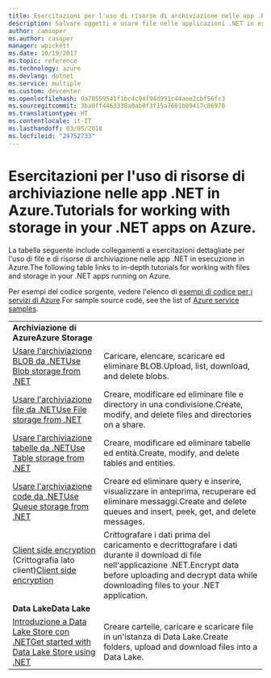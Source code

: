 ```yaml
---
title: Esercitazioni per l'uso di risorse di archiviazione nelle app .NET in Azure
description: Salvare oggetti e usare file nelle applicazioni .NET in esecuzione in Azure
author: camsoper
ms.author: casoper
manager: wpickett
ms.date: 10/19/2017
ms.topic: reference
ms.technology: azure
ms.devlang: dotnet
ms.service: multiple
ms.custom: devcenter
ms.openlocfilehash: 0a78559541f1bc4c94f94d991c44aee2cbf56fc3
ms.sourcegitcommit: 3ba0ff4463338a0ab0f3f15a7601b89417c06970
ms.translationtype: HT
ms.contentlocale: it-IT
ms.lasthandoff: 03/05/2018
ms.locfileid: "29752733"
---
```

# <a name="tutorials-for-working-with-storage-in-your-net-apps-on-azure"></a><span data-ttu-id="4ce4a-103">Esercitazioni per l'uso di risorse di archiviazione nelle app .NET in Azure.</span><span class="sxs-lookup"><span data-stu-id="4ce4a-103">Tutorials for working with storage in your .NET apps on Azure.</span></span>

<span data-ttu-id="4ce4a-104">La tabella seguente include collegamenti a esercitazioni dettagliate per l'uso di file e di risorse di archiviazione nelle app .NET in esecuzione in Azure.</span><span class="sxs-lookup"><span data-stu-id="4ce4a-104">The following table links to in-depth tutorials for working with files and storage in your .NET apps running on Azure.</span></span>

<span data-ttu-id="4ce4a-105">Per esempi del codice sorgente, vedere l'elenco di [esempi di codice per i servizi di Azure](https://azure.microsoft.com/resources/samples/?platform=dotnet).</span><span class="sxs-lookup"><span data-stu-id="4ce4a-105">For sample source code, see the list of [Azure service samples](https://azure.microsoft.com/resources/samples/?platform=dotnet).</span></span>

| | |
|---|---|
| <span data-ttu-id="4ce4a-106">**Archiviazione di Azure**</span><span class="sxs-lookup"><span data-stu-id="4ce4a-106">**Azure Storage**</span></span> ||
| <span data-ttu-id="4ce4a-107">[Usare l'archiviazione BLOB da .NET][1]</span><span class="sxs-lookup"><span data-stu-id="4ce4a-107">[Use Blob storage from .NET][1]</span></span> | <span data-ttu-id="4ce4a-108">Caricare, elencare, scaricare ed eliminare BLOB.</span><span class="sxs-lookup"><span data-stu-id="4ce4a-108">Upload, list, download, and delete blobs.</span></span> |
| <span data-ttu-id="4ce4a-109">[Usare l'archiviazione file da .NET][4]</span><span class="sxs-lookup"><span data-stu-id="4ce4a-109">[Use File storage from .NET][4]</span></span> | <span data-ttu-id="4ce4a-110">Creare, modificare ed eliminare file e directory in una condivisione.</span><span class="sxs-lookup"><span data-stu-id="4ce4a-110">Create, modify, and delete files and directories on a share.</span></span> | 
| <span data-ttu-id="4ce4a-111">[Usare l'archiviazione tabelle da .NET][3]</span><span class="sxs-lookup"><span data-stu-id="4ce4a-111">[Use Table storage from .NET][3]</span></span> | <span data-ttu-id="4ce4a-112">Creare, modificare ed eliminare tabelle ed entità.</span><span class="sxs-lookup"><span data-stu-id="4ce4a-112">Create, modify, and delete tables and entities.</span></span> |
| <span data-ttu-id="4ce4a-113">[Usare l'archiviazione code da .NET][2]</span><span class="sxs-lookup"><span data-stu-id="4ce4a-113">[Use Queue storage from .NET][2]</span></span> | <span data-ttu-id="4ce4a-114">Creare ed eliminare query e inserire, visualizzare in anteprima, recuperare ed eliminare messaggi.</span><span class="sxs-lookup"><span data-stu-id="4ce4a-114">Create and delete queues and insert, peek, get, and delete messages.</span></span> |
| <span data-ttu-id="4ce4a-115">[Client side encryption][5] (Crittografia lato client)</span><span class="sxs-lookup"><span data-stu-id="4ce4a-115">[Client side encryption][5]</span></span> | <span data-ttu-id="4ce4a-116">Crittografare i dati prima del caricamento e decrittografare i dati durante il download di file nell'applicazione .NET.</span><span class="sxs-lookup"><span data-stu-id="4ce4a-116">Encrypt data before uploading and decrypt data while downloading files to your .NET application.</span></span> 
|<span data-ttu-id="4ce4a-117">**Data Lake**</span><span class="sxs-lookup"><span data-stu-id="4ce4a-117">**Data Lake**</span></span>||
| <span data-ttu-id="4ce4a-118">[Introduzione a Data Lake Store con .NET][6]</span><span class="sxs-lookup"><span data-stu-id="4ce4a-118">[Get started with Data Lake Store using .NET][6]</span></span> | <span data-ttu-id="4ce4a-119">Creare cartelle, caricare e scaricare file in un'istanza di Data Lake.</span><span class="sxs-lookup"><span data-stu-id="4ce4a-119">Create folders, upload and download files into a Data Lake.</span></span> | 

[1]: /azure/storage/storage-dotnet-how-to-use-blobs
[2]: /azure/storage/storage-dotnet-how-to-use-queues
[3]: /azure/storage/storage-dotnet-how-to-use-tables
[4]: /azure/storage/storage-dotnet-how-to-use-files
[5]: /azure/storage/storage-client-side-encryption
[6]: /azure/data-lake-store/data-lake-store-get-started-net-sdk